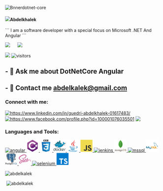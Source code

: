 
![Bnnerdotnet-core](https://user-images.githubusercontent.com/10207039/165000697-0ada3c57-7ff9-41ea-a37a-a6d7d7c602fc.svg)


<h4  ><img src="https://user-images.githubusercontent.com/10207039/176966269-e50e04a9-e38c-4e7b-a67e-459ee12596a6.png"/>Abdelkhalek</h4>

<p>
  ```
I am a software developer with a special focus on Microsoft .NET And Angular 
```
</p>
<div>
<img src="https://github-readme-stats.vercel.app/api/top-langs/?username=abdelkalek"> 
  &nbsp;&nbsp;&nbsp;&nbsp;
<img src="https://user-images.githubusercontent.com/10207039/164888699-f756e0a4-e9c9-47e5-b9ba-e7291a64050e.png" width="70"  />
</div>



![](https://komarev.com/ghpvc/?username=abdelkalek) ![visitors](https://visitor-badge.glitch.me/badge?page_id=abdelkalek.abdelkalek)
 
## - 💬 Ask me about **DotNetCore Angular** ##
## - 📧 Contact me **abdelkalek@gmail.com** ##

<h3 align="left">Connect with me:</h3>
<p align="left">
<a href="https://www.linkedin.com/in/guedri-abdelkhalek-01617483/" target="blank"><img align="center" src="https://raw.githubusercontent.com/rahuldkjain/github-profile-readme-generator/master/src/images/icons/Social/linked-in-alt.svg" alt="https://www.linkedin.com/in/guedri-abdelkhalek-01617483/" height="30" width="40" /></a>
<a href="https://www.facebook.com/profile.php?id=100001076035501" target="blank"><img align="center" src="https://raw.githubusercontent.com/rahuldkjain/github-profile-readme-generator/master/src/images/icons/Social/facebook.svg" alt="https://www.facebook.com/profile.php?id=100001076035501" height="30" width="40" /></a>
<a href="mailto:abdelkalek@gmail.com" target="blank"><img align="center" src="https://user-images.githubusercontent.com/10207039/164888046-f1783757-9e68-4a22-941d-fc29c4bdab1f.png" height="40" /></a>

</p>

<h3 align="left">Languages and Tools:</h3>
<p align="left"> <a href="https://angular.io" target="_blank" rel="noreferrer"> <img src="https://angular.io/assets/images/logos/angular/angular.svg" alt="angular" width="40" height="40"/> </a> <a href="https://www.w3schools.com/cs/" target="_blank" rel="noreferrer"> <img src="https://raw.githubusercontent.com/devicons/devicon/master/icons/csharp/csharp-original.svg" alt="csharp" width="40" height="40"/> </a> <a href="https://www.w3schools.com/css/" target="_blank" rel="noreferrer"> <img src="https://raw.githubusercontent.com/devicons/devicon/master/icons/css3/css3-original-wordmark.svg" alt="css3" width="40" height="40"/> </a> <a href="https://www.docker.com/" target="_blank" rel="noreferrer"> <img src="https://raw.githubusercontent.com/devicons/devicon/master/icons/docker/docker-original-wordmark.svg" alt="docker" width="40" height="40"/> </a> <a href="https://www.java.com" target="_blank" rel="noreferrer"> <img src="https://raw.githubusercontent.com/devicons/devicon/master/icons/java/java-original.svg" alt="java" width="40" height="40"/> </a> <a href="https://developer.mozilla.org/en-US/docs/Web/JavaScript" target="_blank" rel="noreferrer"> <img src="https://raw.githubusercontent.com/devicons/devicon/master/icons/javascript/javascript-original.svg" alt="javascript" width="40" height="40"/> </a> <a href="https://www.jenkins.io" target="_blank" rel="noreferrer"> <img src="https://www.vectorlogo.zone/logos/jenkins/jenkins-icon.svg" alt="jenkins" width="40" height="40"/> </a> <a href="https://www.mongodb.com/" target="_blank" rel="noreferrer"> <img src="https://raw.githubusercontent.com/devicons/devicon/master/icons/mongodb/mongodb-original-wordmark.svg" alt="mongodb" width="40" height="40"/> </a> <a href="https://www.microsoft.com/en-us/sql-server" target="_blank" rel="noreferrer"> <img src="https://www.svgrepo.com/show/303229/microsoft-sql-server-logo.svg" alt="mssql" width="40" height="40"/> </a> <a href="https://www.mysql.com/" target="_blank" rel="noreferrer"> <img src="https://raw.githubusercontent.com/devicons/devicon/master/icons/mysql/mysql-original-wordmark.svg" alt="mysql" width="40" height="40"/> </a> <a href="https://www.postgresql.org" target="_blank" rel="noreferrer"> <img src="https://raw.githubusercontent.com/devicons/devicon/master/icons/postgresql/postgresql-original-wordmark.svg" alt="postgresql" width="40" height="40"/> </a> <a href="https://sass-lang.com" target="_blank" rel="noreferrer"> <img src="https://raw.githubusercontent.com/devicons/devicon/master/icons/sass/sass-original.svg" alt="sass" width="40" height="40"/> </a> <a href="https://www.selenium.dev" target="_blank" rel="noreferrer"> <img src="https://raw.githubusercontent.com/detain/svg-logos/780f25886640cef088af994181646db2f6b1a3f8/svg/selenium-logo.svg" alt="selenium" width="40" height="40"/> </a> <a href="https://www.typescriptlang.org/" target="_blank" rel="noreferrer"> <img src="https://raw.githubusercontent.com/devicons/devicon/master/icons/typescript/typescript-original.svg" alt="typescript" width="40" height="40"/> </a> </p>

<p><img align="center" src="https://github-readme-streak-stats.herokuapp.com/?user=abdelkalek&" alt="abdelkalek" /></p>
<p>&nbsp;<img align="center" src="https://github-readme-stats.vercel.app/api?username=abdelkalek&show_icons=true&locale=en" alt="abdelkalek" /></p>

